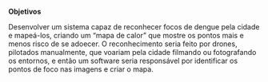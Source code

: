 <b>Objetivos</b>

Desenvolver um sistema capaz de reconhecer focos de dengue pela cidade e mapeá-los, criando um “mapa de calor” que mostre os pontos mais e menos risco de se adoecer. O reconhecimento seria feito por drones, pilotados manualmente, que voariam pela cidade filmando ou fotografando os entornos, e então um software seria responsável por identificar os pontos de foco nas imagens e criar o mapa.
